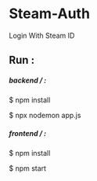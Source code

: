 # Steam-Auth
Login With Steam ID


## Run : 
##### backend / :

$  npm install

$  npx nodemon app.js

##### frontend / :

$ npm install

$ npm start
